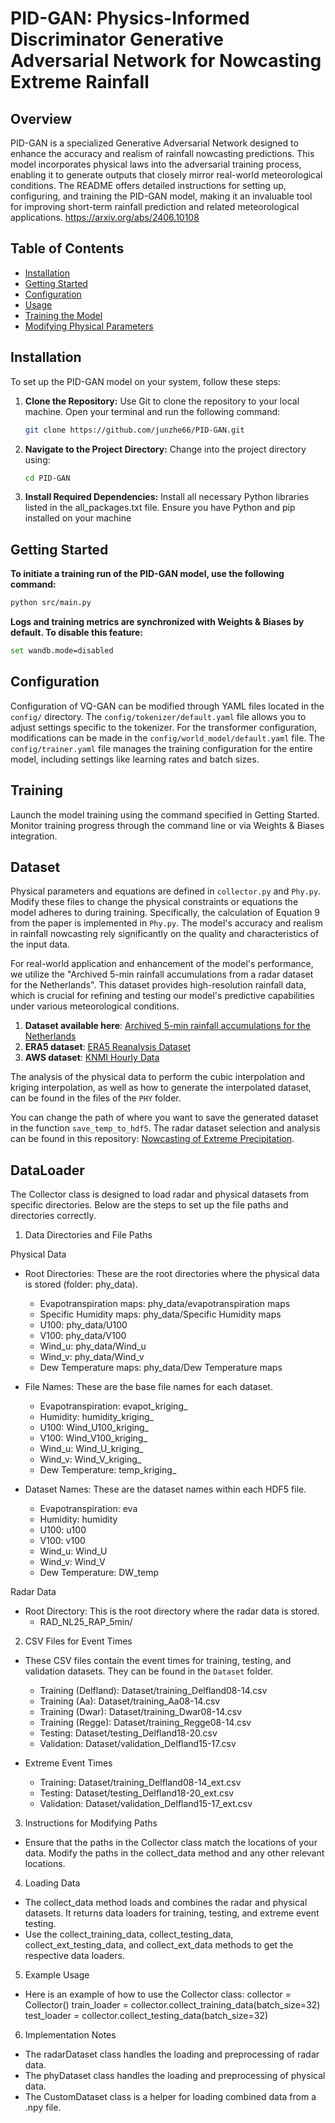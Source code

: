 # PID-GAN: Physics-Informed Discriminator Generative Adversarial Network for Nowcasting Extreme Rainfall

## Overview
PID-GAN is a specialized Generative Adversarial Network designed to enhance the accuracy and realism of rainfall nowcasting predictions. This model incorporates physical laws into the adversarial training process, enabling it to generate outputs that closely mirror real-world meteorological conditions. The README offers detailed instructions for setting up, configuring, and training the PID-GAN model, making it an invaluable tool for improving short-term rainfall prediction and related meteorological applications. https://arxiv.org/abs/2406.10108 

## Table of Contents
- [Installation](#installation)
- [Getting Started](#getting-started)
- [Configuration](#configuration)
- [Usage](#usage)
- [Training the Model](#training-the-model)
- [Modifying Physical Parameters](#modifying-physical-parameters)

## Installation

To set up the PID-GAN model on your system, follow these steps:

1. **Clone the Repository:**
   Use Git to clone the repository to your local machine. Open your terminal and run the following command:
   ```bash
   git clone https://github.com/junzhe66/PID-GAN.git

2. **Navigate to the Project Directory:**
   Change into the project directory using:
   ```bash
   cd PID-GAN

3. **Install Required Dependencies:**
    Install all necessary Python libraries listed in the all_packages.txt file. Ensure you have Python and pip installed on your machine

## Getting Started
   **To initiate a training run of the PID-GAN model, use the following command:**
   ```bash
   python src/main.py 
   ```
   **Logs and training metrics are synchronized with Weights & Biases by default. To disable this feature:**
   ```bash
   set wandb.mode=disabled
   ```
## Configuration
Configuration of VQ-GAN can be modified through YAML files located in the `config/` directory. The `config/tokenizer/default.yaml` file allows you to adjust settings specific to the tokenizer. For the transformer configuration, modifications can be made in the `config/world_model/default.yaml` file. The `config/trainer.yaml` file manages the training configuration for the entire model, including settings like learning rates and batch sizes.

## Training
Launch the model training using the command specified in Getting Started. Monitor training progress through the command line or via Weights & Biases integration.

## Dataset

Physical parameters and equations are defined in `collector.py` and `Phy.py`. Modify these files to change the physical constraints or equations the model adheres to during training. Specifically, the calculation of Equation 9 from the paper is implemented in `Phy.py`. The model's accuracy and realism in rainfall nowcasting rely significantly on the quality and characteristics of the input data.

For real-world application and enhancement of the model's performance, we utilize the "Archived 5-min rainfall accumulations from a radar dataset for the Netherlands". This dataset provides high-resolution rainfall data, which is crucial for refining and testing our model's predictive capabilities under various meteorological conditions.

1. **Dataset available here**: [Archived 5-min rainfall accumulations for the Netherlands](https://data.4tu.nl/articles/dataset/Archived_5-min_rainfall_accumulations_from_a_radar_dataset_for_the_Netherlands/12675278)
2. **ERA5 dataset**: [ERA5 Reanalysis Dataset](https://cds.climate.copernicus.eu/cdsapp#!/dataset/reanalysis-era5-pressure-levels?tab=overview)
3. **AWS dataset**: [KNMI Hourly Data](https://www.daggegevens.knmi.nl/klimatologie/uurgegevens)

The analysis of the physical data to perform the cubic interpolation and kriging interpolation, as well as how to generate the interpolated dataset, can be found in the files of the `PHY` folder. 

You can change the path of where you want to save the generated dataset in the function `save_temp_to_hdf5`. The radar dataset selection and analysis can be found in this repository: [Nowcasting of Extreme Precipitation](https://github.com/bbbbihr/Nowcasting-of-extreme-precipitation).

## DataLoader
The Collector class is designed to load radar and physical datasets from specific directories. Below are the steps to set up the file paths and directories correctly.

1. Data Directories and File Paths

Physical Data
- Root Directories: These are the root directories where the physical data is stored (folder: phy_data).
  - Evapotranspiration maps: phy_data/evapotranspiration maps
  - Specific Humidity maps: phy_data/Specific Humidity maps
  - U100: phy_data/U100
  - V100: phy_data/V100
  - Wind_u: phy_data/Wind_u
  - Wind_v: phy_data/Wind_v
  - Dew Temperature maps: phy_data/Dew Temperature maps

- File Names: These are the base file names for each dataset.
  - Evapotranspiration: evapot_kriging_
  - Humidity: humidity_kriging_
  - U100: Wind_U100_kriging_
  - V100: Wind_V100_kriging_
  - Wind_u: Wind_U_kriging_
  - Wind_v: Wind_V_kriging_
  - Dew Temperature: temp_kriging_

- Dataset Names: These are the dataset names within each HDF5 file.
  - Evapotranspiration: eva
  - Humidity: humidity
  - U100: u100
  - V100: v100
  - Wind_u: Wind_U
  - Wind_v: Wind_V
  - Dew Temperature: DW_temp

Radar Data
- Root Directory: This is the root directory where the radar data is stored.
  - RAD_NL25_RAP_5min/

2. CSV Files for Event Times
- These CSV files contain the event times for training, testing, and validation datasets. They can be found in the `Dataset` folder.
  - Training (Delfland): Dataset/training_Delfland08-14.csv
  - Training (Aa): Dataset/training_Aa08-14.csv
  - Training (Dwar): Dataset/training_Dwar08-14.csv
  - Training (Regge): Dataset/training_Regge08-14.csv
  - Testing: Dataset/testing_Delfland18-20.csv
  - Validation: Dataset/validation_Delfland15-17.csv

- Extreme Event Times
  - Training: Dataset/training_Delfland08-14_ext.csv
  - Testing: Dataset/testing_Delfland18-20_ext.csv
  - Validation: Dataset/validation_Delfland15-17_ext.csv

3. Instructions for Modifying Paths
- Ensure that the paths in the Collector class match the locations of your data. Modify the paths in the collect_data method and any other relevant locations.

4. Loading Data
- The collect_data method loads and combines the radar and physical datasets. It returns data loaders for training, testing, and extreme event testing.
- Use the collect_training_data, collect_testing_data, collect_ext_testing_data, and collect_ext_data methods to get the respective data loaders.

5. Example Usage
- Here is an example of how to use the Collector class:
  collector = Collector()
  train_loader = collector.collect_training_data(batch_size=32)
  test_loader = collector.collect_testing_data(batch_size=32)

6. Implementation Notes
- The radarDataset class handles the loading and preprocessing of radar data.
- The phyDataset class handles the loading and preprocessing of physical data.
- The CustomDataset class is a helper for loading combined data from a .npy file.





